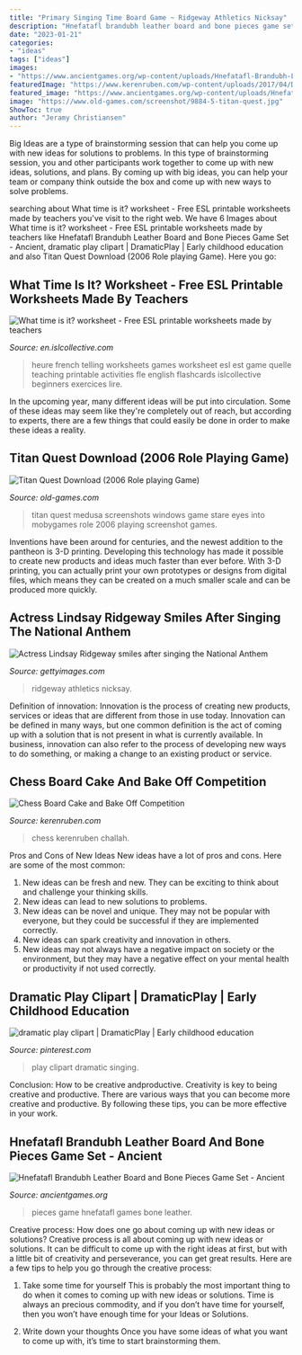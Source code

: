 ```yaml
---
title: "Primary Singing Time Board Game ~ Ridgeway Athletics Nicksay"
description: "Hnefatafl brandubh leather board and bone pieces game set"
date: "2023-01-21"
categories:
- "ideas"
tags: ["ideas"]
images:
- "https://www.ancientgames.org/wp-content/uploads/Hnefatafl-Brandubh-Leather-Board-and-Bone-Pieces-1.jpg"
featuredImage: "https://www.kerenruben.com/wp-content/uploads/2017/04/DSC_0363.jpg"
featured_image: "https://www.ancientgames.org/wp-content/uploads/Hnefatafl-Brandubh-Leather-Board-and-Bone-Pieces-1.jpg"
image: "https://www.old-games.com/screenshot/9884-5-titan-quest.jpg"
ShowToc: true
author: "Jeramy Christiansen"
---
```



Big Ideas are a type of brainstorming session that can help you come up with new ideas for solutions to problems. In this type of brainstorming session, you and other participants work together to come up with new ideas, solutions, and plans. By coming up with big ideas, you can help your team or company think outside the box and come up with new ways to solve problems.

	

		
searching about What time is it? worksheet - Free ESL printable worksheets made by teachers you've visit to the right web. We have 6 Images about What time is it? worksheet - Free ESL printable worksheets made by teachers like Hnefatafl Brandubh Leather Board and Bone Pieces Game Set - Ancient, dramatic play clipart | DramaticPlay | Early childhood education and also Titan Quest Download (2006 Role playing Game). Here you go:
		
    
## What Time Is It? Worksheet - Free ESL Printable Worksheets Made By Teachers

<img loading=lazy src="https://en.islcollective.com/wuploads/preview_new/big_9517_what_time_is_it_1.jpg" onerror="this.onerror=null;this.src='https://tse4.mm.bing.net/th?id=OIP._gjasCvs9ldVhsI4N5u5RgHaKe&amp;pid=15.1';" alt="What time is it? worksheet - Free ESL printable worksheets made by teachers">

_Source: en.islcollective.com_

>heure french telling worksheets games worksheet esl est game quelle teaching printable activities fle english flashcards islcollective beginners exercices lire. 

	

In the upcoming year, many different ideas will be put into circulation. Some of these ideas may seem like they're completely out of reach, but according to experts, there are a few things that could easily be done in order to make these ideas a reality.

    
## Titan Quest Download (2006 Role Playing Game)

<img loading=lazy src="https://www.old-games.com/screenshot/9884-5-titan-quest.jpg" onerror="this.onerror=null;this.src='https://tse4.mm.bing.net/th?id=OIP.gGqKIQ-Rrp816jQI-07lJwEgDY&amp;pid=15.1';" alt="Titan Quest Download (2006 Role playing Game)">

_Source: old-games.com_

>titan quest medusa screenshots windows game stare eyes into mobygames role 2006 playing screenshot games. 

	

Inventions have been around for centuries, and the newest addition to the pantheon is 3-D printing. Developing this technology has made it possible to create new products and ideas much faster than ever before. With 3-D printing, you can actually print your own prototypes or designs from digital files, which means they can be created on a much smaller scale and can be produced more quickly.

    
## Actress Lindsay Ridgeway Smiles After Singing The National Anthem

<img loading=lazy src="https://media.gettyimages.com/photos/actress-lindsay-ridgeway-smiles-after-singing-the-national-anthem-picture-id128058429?s=594x594" onerror="this.onerror=null;this.src='https://tse4.mm.bing.net/th?id=OIP.Gj3sDi5lUEPgxTH1TO59NQAAAA&amp;pid=15.1';" alt="Actress Lindsay Ridgeway smiles after singing the National Anthem">

_Source: gettyimages.com_

>ridgeway athletics nicksay. 

	

Definition of innovation:
Innovation is the process of creating new products, services or ideas that are different from those in use today. Innovation can be defined in many ways, but one common definition is the act of coming up with a solution that is not present in what is currently available. In business, innovation can also refer to the process of developing new ways to do something, or making a change to an existing product or service.

    
## Chess Board Cake And Bake Off Competition

<img loading=lazy src="https://www.kerenruben.com/wp-content/uploads/2017/04/DSC_0363.jpg" onerror="this.onerror=null;this.src='https://tse2.mm.bing.net/th?id=OIP.NivxWn_I6pFFm4wU6i2yYAHaE6&amp;pid=15.1';" alt="Chess Board Cake and Bake Off Competition">

_Source: kerenruben.com_

>chess kerenruben challah. 

	

Pros and Cons of New Ideas
New ideas have a lot of pros and cons. Here are some of the most common:
1. New ideas can be fresh and new. They can be exciting to think about and challenge your thinking skills.
2. New ideas can lead to new solutions to problems.
3. New ideas can be novel and unique. They may not be popular with everyone, but they could be successful if they are implemented correctly.
4. New ideas can spark creativity and innovation in others.
5. New ideas may not always have a negative impact on society or the environment, but they may have a negative effect on your mental health or productivity if not used correctly.

    
## Dramatic Play Clipart | DramaticPlay | Early Childhood Education

<img loading=lazy src="https://i.pinimg.com/736x/4d/09/aa/4d09aad5e61cdffb642e8a0b93b9b749--primary-activities-primary-singing-time.jpg" onerror="this.onerror=null;this.src='https://tse1.mm.bing.net/th?id=OIP.wqaLxITFVHWn2wgfAjzUXAAAAA&amp;pid=15.1';" alt="dramatic play clipart | DramaticPlay | Early childhood education">

_Source: pinterest.com_

>play clipart dramatic singing. 

	

Conclusion: How to be creative andproductive.
Creativity is key to being creative and productive. There are various ways that you can become more creative and productive. By following these tips, you can be more effective in your work.

    
## Hnefatafl Brandubh Leather Board And Bone Pieces Game Set - Ancient

<img loading=lazy src="https://www.ancientgames.org/wp-content/uploads/Hnefatafl-Brandubh-Leather-Board-and-Bone-Pieces-1.jpg" onerror="this.onerror=null;this.src='https://tse2.mm.bing.net/th?id=OIP.KWPk40on_DL0cFUddFW9bwHaFj&amp;pid=15.1';" alt="Hnefatafl Brandubh Leather Board and Bone Pieces Game Set - Ancient">

_Source: ancientgames.org_

>pieces game hnefatafl games bone leather. 

	

Creative process: How does one go about coming up with new ideas or solutions?
Creative process is all about coming up with new ideas or solutions. It can be difficult to come up with the right ideas at first, but with a little bit of creativity and perseverance, you can get great results. Here are a few tips to help you go through the creative process:
1. Take some time for yourself 
This is probably the most important thing to do when it comes to coming up with new ideas or solutions. Time is always an precious commodity, and if you don’t have time for yourself, then you won’t have enough time for your Ideas or Solutions.

2. Write down your thoughts 
Once you have some ideas of what you want to come up with, it’s time to start brainstorming them.

